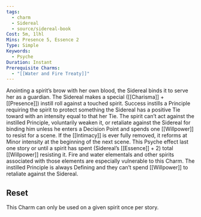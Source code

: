```yaml
---
tags:
  - charm
  - Sidereal
  - source/sidereal-book
Cost: 5m, 1lhl
Mins: Presence 5, Essence 2
Type: Simple
Keywords:
  - Psyche
Duration: Instant
Prerequisite Charms:
  - "[[Water and Fire Treaty]]"
---
```

Anointing a spirit’s brow with her own blood, the Sidereal binds it to serve her as a guardian. The Sidereal makes a special ([[Charisma]] + [[Presence]]) instill roll against a touched spirit. Success instills a Principle requiring the spirit to protect something the Sidereal has a positive Tie toward with an intensity equal to that her Tie. The spirit can’t act against the instilled Principle, voluntarily weaken it, or retaliate against the Sidereal for binding him unless he enters a Decision Point and spends one [[Willpower]] to resist for a scene. If the [[Intimacy]] is ever fully removed, it reforms at Minor intensity at the beginning of the next scene. This Psyche effect last one story or until a spirit has spent (Sidereal’s [[Essence]] + 2) total [[Willpower]] resisting it. Fire and water elementals and other spirits associated with those elements are especially vulnerable to this Charm. The instilled Principle is always Defining and they can’t spend [[Willpower]] to retaliate against the Sidereal. 
## Reset
This Charm can only be used on a given spirit once per story. 